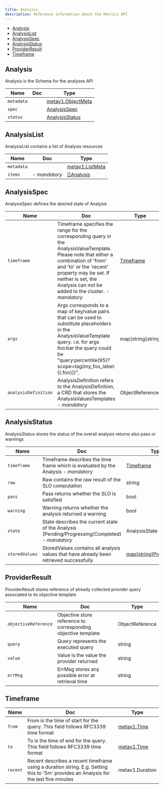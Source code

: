 ```yaml
---
title: Analysis
description: Reference information about the Metrics API
---
```



<!-- TOC -->
- [Analysis](#Analysis)
- [AnalysisList](#AnalysisList)
- [AnalysisSpec](#AnalysisSpec)
- [AnalysisStatus](#AnalysisStatus)
- [ProviderResult](#ProviderResult)
- [Timeframe](#Timeframe)


<a id='Analysis'></a>
## Analysis

Analysis is the Schema for the analyses API

Name     | Doc    | Type                                                                                                        
-------- | --- | ------------------------------------------------------------------------------------------------------------
`metadata` |  | [metav1.ObjectMeta](https://kubernetes.io/docs/reference/generated/kubernetes-api/v1.20/#objectmeta-v1-meta)
`spec    ` |  | [AnalysisSpec](#AnalysisSpec)                                                                               
`status  ` |  | [AnalysisStatus](#AnalysisStatus)                                                                           

<a id='AnalysisList'></a>
## AnalysisList

AnalysisList contains a list of Analysis resources

Name     | Doc    | Type                                                                                                    
-------- | --- | --------------------------------------------------------------------------------------------------------
`metadata` |  | [metav1.ListMeta](https://kubernetes.io/docs/reference/generated/kubernetes-api/v1.20/#listmeta-v1-meta)
`items   ` |  - *mandatory*  | [[]Analysis](#Analysis)                                                                                 

<a id='AnalysisSpec'></a>
## AnalysisSpec

AnalysisSpec defines the desired state of Analysis

Name               | Doc                                                                                                                                                                                                                                                    | Type                   
------------------ | ------------------------------------------------------------------------------------------------------------------------------------------------------------------------------------------------------------------------------------------------------ | -----------------------
`timeframe         ` | Timeframe specifies the range for the corresponding query in the AnalysisValueTemplate. Please note that either a combination of 'from' and 'to' or the 'recent' property may be set. If neither is set, the Analysis can not be added to the cluster. - *mandatory*  | [Timeframe](#Timeframe)
`args              ` | Args corresponds to a map of key/value pairs that can be used to substitute placeholders in the AnalysisValueTemplate query. i.e. for args foo:bar the query could be "query:percentile(95)?scope=tag(my_foo_label:{{.foo}})".                         | map[string]string      
`analysisDefinition` | AnalysisDefinition refers to the AnalysisDefinition, a CRD that stores the AnalysisValuesTemplates                                                                                                                                                     - *mandatory*  | ObjectReference        

<a id='AnalysisStatus'></a>
## AnalysisStatus

AnalysisStatus stores the status of the overall analysis returns also pass or warnings

Name         | Doc                                                                                     | Type                                        
------------ | --------------------------------------------------------------------------------------- | --------------------------------------------
`timeframe   ` | Timeframe describes the time frame which is evaluated by the Analysis                   - *mandatory*  | [Timeframe](#Timeframe)                     
`raw         ` | Raw contains the raw result of the SLO computation                                      | string                                      
`pass        ` | Pass returns whether the SLO is satisfied                                               | bool                                        
`warning     ` | Warning returns whether the analysis returned a warning                                 | bool                                        
`state       ` | State describes the current state of the Analysis (Pending/Progressing/Completed)       - *mandatory*  | AnalysisState                               
`storedValues` | StoredValues contains all analysis values that have already been retrieved successfully | [map[string]ProviderResult](#ProviderResult)

<a id='ProviderResult'></a>
## ProviderResult

ProviderResult stores reference of already collected provider query associated to its objective template

Name               | Doc                                                           | Type           
------------------ | ------------------------------------------------------------- | ---------------
`objectiveReference` | Objective store reference to corresponding objective template | ObjectReference
`query             ` | Query represents the executed query                           | string         
`value             ` | Value is the value the provider returned                      | string         
`errMsg            ` | ErrMsg stores any possible error at retrieval time            | string         

<a id='Timeframe'></a>
## Timeframe

Name   | Doc                                                                                                                                   | Type                                                                                            
------ | ------------------------------------------------------------------------------------------------------------------------------------- | ------------------------------------------------------------------------------------------------
`from  ` | From is the time of start for the query. This field follows RFC3339 time format                                                       | [metav1.Time](https://kubernetes.io/docs/reference/generated/kubernetes-api/v1.20/#time-v1-meta)
`to    ` | To is the time of end for the query. This field follows RFC3339 time format                                                           | [metav1.Time](https://kubernetes.io/docs/reference/generated/kubernetes-api/v1.20/#time-v1-meta)
`recent` | Recent describes a recent timeframe using a duration string. E.g. Setting this to '5m' provides an Analysis for the last five minutes | metav1.Duration                                                                                 

